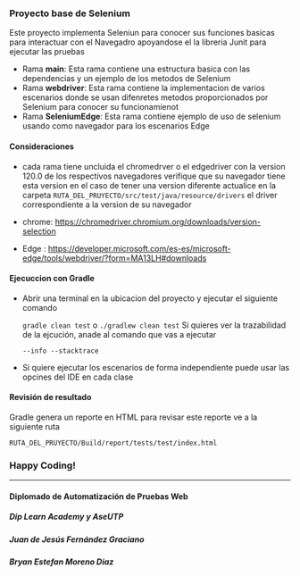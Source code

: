 ### Proyecto base de Selenium

Este proyecto implementa Seleniun para conocer sus funciones basicas para interactuar con el Navegadro apoyandose el la libreria Junit para ejecutar las pruebas

- Rama **main**: Esta rama contiene una estructura basica con las dependencias y un ejemplo  de los metodos de Selenium
- Rama **webdriver**: Esta rama contiene la implementacion de varios escenarios donde se usan difenretes metodos proporcionados por Selenium para conocer su funcionamienot
- Rama **SeleniumEdge**: Esta rama contiene ejemplo de uso de selenium usando como navegador para los escenarios Edge


#### Consideraciones
- cada rama tiene uncluida  el chromedrver o el edgedriver con la version 120.0 de los respectivos navegadores  verifique que su navegador tiene esta version en el caso de tener una version diferente
  actualice en la carpeta  `RUTA_DEL_PRUYECTO/src/test/java/resource/drivers` el driver correspondiente a la version de su navegador

- chrome: https://chromedriver.chromium.org/downloads/version-selection
- Edge : https://developer.microsoft.com/es-es/microsoft-edge/tools/webdriver/?form=MA13LH#downloads

####  Ejecuccion con Gradle

- Abrir una terminal en la ubicacion del proyecto  y ejecutar el siguiente comando

  `gradle clean test`
  o
  `./gradlew clean test`
  Si quieres ver la trazabilidad de la ejcución, anade al comando que vas a ejecutar

  `--info --stacktrace`

- Si quiere ejecutar los escenarios de forma independiente puede usar las opcines del IDE en cada clase
#### Revisión de resultado

Gradle genera un reporte en HTML para revisar este reporte ve a la siguiente ruta

`RUTA_DEL_PRUYECTO/Build/report/tests/test/index.html`

### Happy Coding!


------------

#### Diplomado de Automatización de Pruebas Web
##### Dip Learn Academy y AseUTP
##### Juan de Jesús Fernández Graciano
##### Bryan Estefan Moreno Diaz
